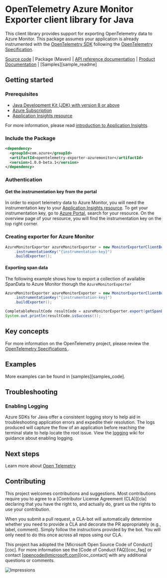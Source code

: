 # OpenTelemetry Azure Monitor Exporter client library for Java

This client library provides support for exporting OpenTelemetry data to Azure Monitor. This package assumes your
 application is already instrumented with the [OpenTelemetry SDK][opentelemetry_sdk] following the [OpenTelemetry
 Specification][opentelemetry_specification].
  
[Source code][source_code] | Package (Maven) | [API reference documentation][api_reference_doc] | [Product Documentation][product_documentation] | [Samples][sample_readme]

## Getting started

### Prerequisites

- [Java Development Kit (JDK) with version 8 or above][jdk]
- [Azure Subscription][azure_subscription]
- [Application Insights resource][application_insights_resource]

For more information, please read [introduction to Application Insights][application_insights_intro].

### Include the Package

[//]: # ({x-version-update-start;com.azure:opentelemetry-exporter-azuremonitor;current})
```xml
<dependency>
  <groupId>com.azure</groupId>
  <artifactId>opentelemetry-exporter-azuremonitor</artifactId>
  <version>1.0.0-beta.1</version>
</dependency>
```
[//]: # ({x-version-update-end})

### Authentication

#### Get the instrumentation key from the portal

In order to export telemetry data to Azure Monitor, you will need the instrumentation key to your [Application
 Insights resource][application_insights_resource]. To get your instrumentation key, go to [Azure Portal][azure_portal], 
search for your resource. On the overview page of your resource, you will find the instrumentation key on the top
right corner.

### Creating exporter for Azure Monitor
<!-- embedme ./src/samples/java/com/azure/opentelemetry/exporter/azuremonitor/ReadmeSamples.java#L25-L27 -->
```java
AzureMonitorExporter azureMonitorExporter = new MonitorExporterClientBuilder()
    .instrumentationKey("{instrumentation-key}")
    .buildExporter();
```

#### Exporting span data

The following example shows how to export a collection of available SpanData to Azure Monitor thorugh the
 `AzureMonitorExporter`

<!-- embedme ./src/samples/java/com/azure/opentelemetry/exporter/azuremonitor/ReadmeSamples.java#L34-L39 -->
```java
AzureMonitorExporter azureMonitorExporter = new MonitorExporterClientBuilder()
    .instrumentationKey("{instrumentation-key}")
    .buildExporter();

CompletableResultCode resultCode = azureMonitorExporter.export(getSpanDataCollection());
System.out.println(resultCode.isSuccess());
```

## Key concepts
For more information on the OpenTelemetry project, please review the [OpenTelemetry Specifications
][opentelemetry_specification].

## Examples

More examples can be found in [samples][samples_code].

## Troubleshooting

### Enabling Logging

Azure SDKs for Java offer a consistent logging story to help aid in troubleshooting application errors and expedite
their resolution. The logs produced will capture the flow of an application before reaching the terminal state to help
locate the root issue. View the [logging][logging] wiki for guidance about enabling logging.

## Next steps
Learn more about [Open Telemetry][opentelemetry_io]

## Contributing

This project welcomes contributions and suggestions. Most contributions require you to agree to a
[Contributor License Agreement (CLA)][cla] declaring that you have the right to, and actually do, grant us the rights
to use your contribution.

When you submit a pull request, a CLA-bot will automatically determine whether you need to provide a CLA and decorate
the PR appropriately (e.g., label, comment). Simply follow the instructions provided by the bot. You will only need to
do this once across all repos using our CLA.

This project has adopted the [Microsoft Open Source Code of Conduct][coc]. For more information see the
[Code of Conduct FAQ][coc_faq] or contact [opencode@microsoft.com][coc_contact] with any additional questions or comments.

<!-- LINKS -->
[jdk]: https://docs.microsoft.com/java/azure/jdk/?view=azure-java-stable
[samples]: https://github.com/Azure/azure-sdk-for-java/blob/master/sdk/monitor/opentelemetry-exporter-azuremonitor/src/samples/java/
[source_code]: https://github.com/Azure/azure-sdk-for-java/blob/master/sdk/monitor/opentelemetry-exporter-azuremonitor/src
[azure_subscription]: https://azure.microsoft.com/free/
[api_reference_doc]: https://docs.microsoft.com/azure/azure-monitor/overview
[product_documentation]: https://docs.microsoft.com/azure/azure-monitor/overview
[azure_cli]: https://docs.microsoft.com/cli/azure
[azure_portal]: https://portal.azure.com
[azure_identity]: https://github.com/Azure/azure-sdk-for-java/tree/master/sdk/identity/azure-identity
[DefaultAzureCredential]: https://github.com/Azure/azure-sdk-for-java/blob/master/sdk/identity/azure-identity/README.md#defaultazurecredential
[custom_subdomain]: https://docs.microsoft.com/azure/cognitive-services/authentication#create-a-resource-with-a-custom-subdomain
[logging]: https://github.com/Azure/azure-sdk-for-java/wiki/Logging-with-Azure-SDK
[opentelemetry_sdk]: https://github.com/open-telemetry/opentelemetry-java/blob/master/QUICKSTART.md
[opentelemetry_specification]: https://github.com/open-telemetry/opentelemetry-specification
[application_insights_resource]: https://docs.microsoft.com/azure/azure-monitor/app/create-new-resource
[application_insights_intro]: https://docs.microsoft.com/azure/azure-monitor/app/app-insights-overview
[azure_portal]: https://ms.portal.azure.com/#blade/HubsExtension/BrowseResource/resourceType/microsoft.insights%2Fcomponents
[opentelemetry_io]: https://opentelemetry.io/ 

![Impressions](https://azure-sdk-impressions.azurewebsites.net/api/impressions/azure-sdk-for-java%2Fsdk%monitor%2Fopentelemetry-exporter-azuremonitor%2FREADME.png)
